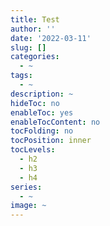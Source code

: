 ```yaml
---
title: Test
author: ''
date: '2022-03-11'
slug: []
categories:
  - ~
tags:
  - ~
description: ~
hideToc: no
enableToc: yes
enableTocContent: no
tocFolding: no
tocPosition: inner
tocLevels:
  - h2
  - h3
  - h4
series:
  - ~
image: ~
---
```

